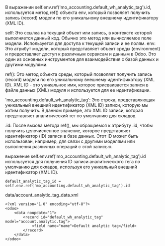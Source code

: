 В выражении self.env.ref('mo_accounting.default_wh_analytic_tag').id, используется метод ref() объекта env, 
который позволяет получить запись (record) модели по его уникальному внешнему идентификатору (XML ID).

self: Это ссылка на текущий объект или запись, в контексте которой выполняется данный код. 
Обычно это метод или вычисляемое поле модели. Используется для доступа к текущей записи и ее полям.
env: Это атрибут модели, который представляет объект среды (environment) и предоставляет доступ к различным сервисам и данным в Odoo. 
Это один из основных инструментов для взаимодействия с базой данных и другими модулями.

ref(): Это метод объекта среды, который позволяет получить запись (record) модели по его уникальному внешнему идентификатору (XML ID). 
XML ID - это уникальное имя, которое присваивается записи в файле данных (XML) модуля и используется для ее идентификации.


'mo_accounting.default_wh_analytic_tag': Это строка, представляющая уникальный внешний идентификатор (XML ID) записи, 
которую мы хотим получить. В данном примере, это XML ID записи, которая представляет аналитический тег по умолчанию для складов.

.id: После вызова метода ref(), мы обращаемся к атрибуту .id, чтобы получить целочисленное значение, 
которое представляет идентификатор (ID) записи в базе данных.
Этот ID может быть использован, например, для связи с другими моделями или выполнения различных операций с этой записью.


выражение self.env.ref('mo_accounting.default_wh_analytic_tag').id 
используется для получения ID записи аналитического тега по умолчанию для складов, используя его уникальный внешний идентификатор (XML ID).


    default_analytic_tag_id = self.env.ref('mo_accounting.default_wh_analytic_tag').id


data/account_analytic_tag_data.xml

    <?xml version="1.0" encoding="utf-8"?>
    <odoo>
        <data noupdate="1">
            <record id="default_wh_analytic_tag" model="account.analytic.tag">
                <field name="name">Default analytic tag</field>
            </record>
        </data>
    </odoo>